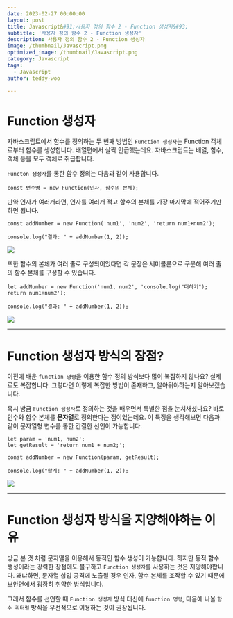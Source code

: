 ```yaml
---
date: 2023-02-27 00:00:00
layout: post
title: Javascript&#91;사용자 정의 함수 2 - Function 생성자&#93; 
subtitle: '사용자 정의 함수 2 - Function 생성자'
description: 사용자 정의 함수 2 - Function 생성자
image: /thumbnail/Javascript.png
optimized_image: /thumbnail/Javascript.png
category: Javascript
tags:
  - Javascript
author: teddy-woo

---
```


# Function 생성자

자바스크립트에서 함수를 정의하는 두 번째 방법인 `Function 생성자`는 Function 객체로부터 함수를 생성합니다. 배열편에서 살짝 언급했는데요. 자바스크립트는 배열, 함수, 객체 등을 모두 객체로 취급합니다.

`Functon 생성자`를 통한 함수 정의는 다음과 같이 사용합니다.

```
const 변수명 = new Function(인자, 함수의 본체);
```

만약 인자가 여러개라면, 인자를 여러개 적고 함수의 본체를 가장 마지막에 적어주기만 하면 됩니다.

```
const addNumber = new Function('num1', 'num2', 'return num1+num2');

console.log("결과: " + addNumber(1, 2));
```

![](https://velog.velcdn.com/images%2Fbami%2Fpost%2Fbd7cf418-b63c-4c34-ad39-8c7054defbfe%2Fimage.png)

또한 함수의 본체가 여러 줄로 구성되어있다면 각 문장은 세미콜론으로 구분해 여러 줄의 함수 본체를 구성할 수 있습니다.

```
let addNumber = new Function('num1, num2', 'console.log("더하기"); return num1+num2');

console.log("결과: " + addNumber(1, 2));
```

![](https://velog.velcdn.com/images%2Fbami%2Fpost%2F9ea488ec-8f64-484f-b1e9-a00860ec0364%2Fimage.png)

---

# Function 생성자 방식의 장점?

이전에 배운 `function 명령`을 이용한 함수 정의 방식보다 많이 복잡하지 않나요? 실제로도 복잡합니다. 그렇다면 이렇게 복잡한 방법이 존재하고, 알아둬야하는지 알아보겠습니다.

혹시 방금 `Function 생성자`로 정의하는 것을 배우면서 특별한 점을 눈치채셨나요? 바로 인수와 함수 본체를 **문자열**로 정의한다는 점이었는데요. 이 특징을 생각해보면 다음과 같이 문자열형 변수를 통한 간결한 선언이 가능합니다.

```
let param = 'num1, num2';
let getResult = 'return num1 + num2;';

const addNumber = new Function(param, getResult);

console.log("합계: " + addNumber(1, 2));
```

![](https://velog.velcdn.com/images%2Fbami%2Fpost%2F694b8804-8b80-44d4-ba56-647b9d2d4358%2Fimage.png)

---

# Function 생성자 방식을 지양해야하는 이유

방금 본 것 처럼 문자열을 이용해서 동적인 함수 생성이 가능합니다. 하지만 동적 함수 생성이라는 강력한 장점에도 불구하고 `Function 생성자`를 사용하는 것은 지양해야합니다. 왜냐하면, 문자열 삽입 공격에 노출될 경우 인자, 함수 본체를 조작할 수 있기 때문에 보안면에서 굉장히 취약한 방식입니다.

그래서 함수를 선언할 때 `Function 생성자` 방식 대신에 `function 명령`, 다음에 나올 `함수 리터럴` 방식을 우선적으로 이용하는 것이 권장됩니다.